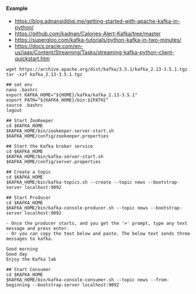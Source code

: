 #### Example
- https://blog.adnansiddiqi.me/getting-started-with-apache-kafka-in-python/
- https://github.com/kadnan/Calories-Alert-Kafka/tree/master
- https://supergloo.com/kafka-tutorials/python-kafka-in-two-minutes/
- https://docs.oracle.com/en-us/iaas/Content/Streaming/Tasks/streaming-kafka-python-client-quickstart.htm

```
wget https://archive.apache.org/dist/kafka/3.5.1/kafka_2.13-3.5.1.tgz
tar -xzf kafka_2.13-3.5.1.tgz

## set env
nano .bashrc
export KAFKA_HOME="${HOME}/kafka/kafka_2.13-3.5.1"
export PATH="${KAFKA_HOME}/bin:${PATH}"
source .bashrc
logout

## Start ZooKeeper
cd $KAFKA_HOME
$KAFKA_HOME/bin/zookeeper-server-start.sh $KAFKA_HOME/config/zookeeper.properties
  
## Start the Kafka broker service
cd $KAFKA_HOME
$KAFKA_HOME/bin/kafka-server-start.sh $KAFKA_HOME/config/server.properties
  
## Create a topic
cd $KAFKA_HOME
$KAFKA_HOME/bin/kafka-topics.sh --create --topic news --bootstrap-server localhost:9092
  
## Start Producer
cd $KAFKA_HOME
$KAFKA_HOME/bin/kafka-console-producer.sh --topic news --bootstrap-server localhost:9092

- Once the producer starts, and you get the '>' prompt, type any text message and press enter.
- Or you can copy the text below and paste. The below text sends three messages to kafka.

Good morning
Good day
Enjoy the Kafka lab
  
## Start Consumer
cd $KAFKA_HOME
$KAFKA_HOME/bin/kafka-console-consumer.sh --topic news --from-beginning --bootstrap-server localhost:9092
```
